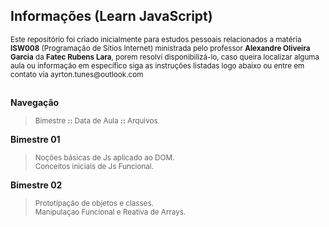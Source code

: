 ## **Informações (Learn JavaScript)**
<sub>
Este repositório foi criado inicialmente para estudos pessoais relacionados a matéria <strong>ISW008</strong> (Programação de Sítios Internet) ministrada
pelo professor <strong>Alexandre Oliveira Garcia</strong> da <strong>Fatec Rubens Lara</strong>, porem resolvi disponibilizá-lo, caso queira localizar alguma aula ou informação em específico siga as instruções listadas 
logo abaixo ou entre em contato via ayrton.tunes@outlook.com
</sub>

##

 **Navegação**
> <sub> Bimestre **::** Data de Aula **::** Arquivos </sub>  

**Bimestre 01** 
> <sub> Noções básicas de Js aplicado ao DOM.</sub>   
> <sub> Conceitos iniciais de Js Funcional.</sub>  

**Bimestre 02**
> <sub> Prototipação de objetos e classes.</sub>  
> <sub> Manipulaçao Funcional e Reativa de Arrays.</sub>  
